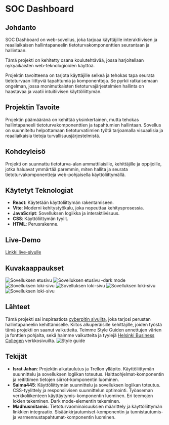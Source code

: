 # SOC Dashboard

## Johdanto

SOC Dashboard on web-sovellus, joka tarjoaa käyttäjille interaktiivisen ja reaaliaikaisen hallintapaneelin tietoturvakomponenttien seurantaan ja hallintaan.

Tämä projekti on kehitetty osana koulutehtävää, jossa harjoitellaan nykyaikaisten web-teknologioiden käyttöä.

Projektin tavoitteena on tarjota käyttäjille selkeä ja tehokas tapa seurata tietoturvaan liittyviä tapahtumia ja komponentteja. Se pyrkii ratkaisemaan ongelman, jossa monimutkaisten tietoturvajärjestelmien hallinta on haastavaa ja vaatii intuitiivisen käyttöliittymän.

## Projektin Tavoite

Projektin päämääränä on kehittää yksinkertainen, mutta tehokas hallintapaneeli tietoturvakomponenttien ja tapahtumien hallintaan. Sovellus on suunniteltu helpottamaan tietoturvatiimien työtä tarjoamalla visuaalisia ja reaaliaikaisia tietoja turvallisuusjärjestelmistä.

## Kohdeyleisö

Projekti on suunnattu tietoturva-alan ammattilaisille, kehittäjille ja oppijoille, jotka haluavat ymmärtää paremmin, miten hallita ja seurata tietoturvakomponentteja web-pohjaisella käyttöliittymällä.

## Käytetyt Teknologiat

- **React**: Käytetään käyttöliittymän rakentamiseen.
- **Vite**: Moderni kehitystyökalu, joka nopeuttaa kehitysprosessia.
- **JavaScript**: Sovelluksen logiikka ja interaktiivisuus.
- **CSS**: Käyttöliittymän tyylit.
- **HTML**: Perusrakenne.

## Live-Demo

[Linkki live-sivulle](#)

## Kuvakaappaukset

![Sovelluksen etusivu](screenshots/soc-dashboard-etusivu.png)
![Sovelluksen etusivu -dark mode](screenshots/soc-dashboard-etusivu-darkmode.png)
![Sovelluksen loki-sivu](screenshots/soc-dashboard-palvelinlokit.png)
![Sovelluksen loki-sivu](screenshots/soc-dashboard-palomuurinlokit.png)
![Sovelluksen loki-sivu](screenshots/soc-dashboard-reitittimenlokit.png)
![Sovelluksen loki-sivu](screenshots/soc-dashboard-tyoasemanlokit-darkmode.png)

## Lähteet

Tämä projekti sai inspiraatiota [cyberpitin sivuilta](https://www.cyberbit.com/soc-operations/soc-metrics-for-improved-soc-performance/), joka tarjosi perustan hallintapaneelin kehittämiselle. Kiitos alkuperäisille kehittäjille, joiden työstä tämä projekti on saanut vaikutteita. Teimme Style Guiden annettujen värien ja fonttien pohjalta, sekä haimme vaikutteita ja tyylejä [Helsinki Business Collegen](https://opiskelija.bc.fi/) verkkosivuilta.
![Style guide](screenshots/soc-dashboard-style-guide.png)

## Tekijät

- **Israt Jahan**: Projektin aikataulutus ja Trellon ylläpito. Käyttöliittymän suunnittelu ja sovelluksen logiikan toteutus. Haittaohjelmat-komponentin ja reitittimen tietojen siirrot-komponentin luominen.
- **Saima445**: Käyttöliittymän suunnittelu ja sovelluksen logiikan toteutus. CSS-tyylittely ja responsiivisen suunnittelun optimointi. Työaseman verkkoliikenteen käyttäytymis-komponentin luominen. Eri teemojen lokien tekeminen. Dark mode-elementin tekeminen.
- **Madhusmitamis**: Tietoturvaominaisuuksien määrittely ja käyttöliittymän linkkien integraatio. Sisäänkirjautumiset-komponentin ja tunnistautumis- ja varmennustapahtumat-komponentin luominen.
